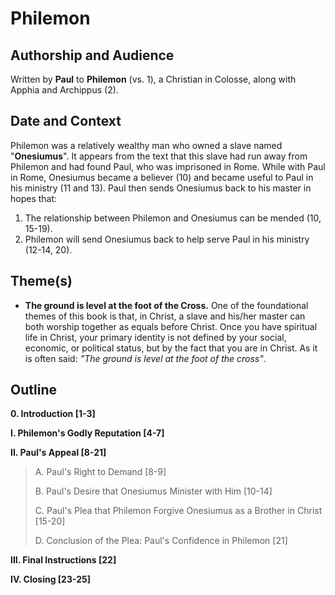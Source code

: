 # Philemon

## Authorship and Audience
Written by **Paul** to **Philemon** (vs. 1), a Christian in Colosse, along with Apphia and Archippus (2).

## Date and Context
Philemon was a relatively wealthy man who owned a slave named "**Onesiumus**". It appears from the text that this slave had run away from Philemon and had found Paul, who was imprisoned in Rome. While with Paul in Rome, Onesiumus became a believer (10) and became useful to Paul in his ministry (11 and 13). Paul then sends Onesiumus back to his master in hopes that:

1. The relationship between Philemon and Onesiumus can be mended (10, 15-19).
2. Philemon will send Onesiumus back to help serve Paul in his ministry (12-14, 20).

## Theme(s)
- **The ground is level at the foot of the Cross.**  One of the foundational themes of this book is that, in Christ, a slave and his/her master can both worship together as equals before Christ. Once you have spiritual life in Christ, your primary identity is not defined by your social, economic, or political status, but by the fact that you are in Christ. As it is often said: *"The ground is level at the foot of the cross"*.

## Outline
**0. Introduction  [1-3]**

**I. Philemon's Godly Reputation  [4-7]**

**II. Paul's Appeal  [8-21]**

  > A. Paul's Right to Demand  [8-9]
  > 
  > B. Paul's Desire that Onesiumus Minister with Him  [10-14]
  > 
  > C. Paul's Plea that Philemon Forgive Onesiumus as a Brother in Christ  [15-20]
  > 
  > D. Conclusion of the Plea: Paul's Confidence in Philemon  [21]

**III. Final Instructions  [22]**

**IV. Closing  [23-25]**
